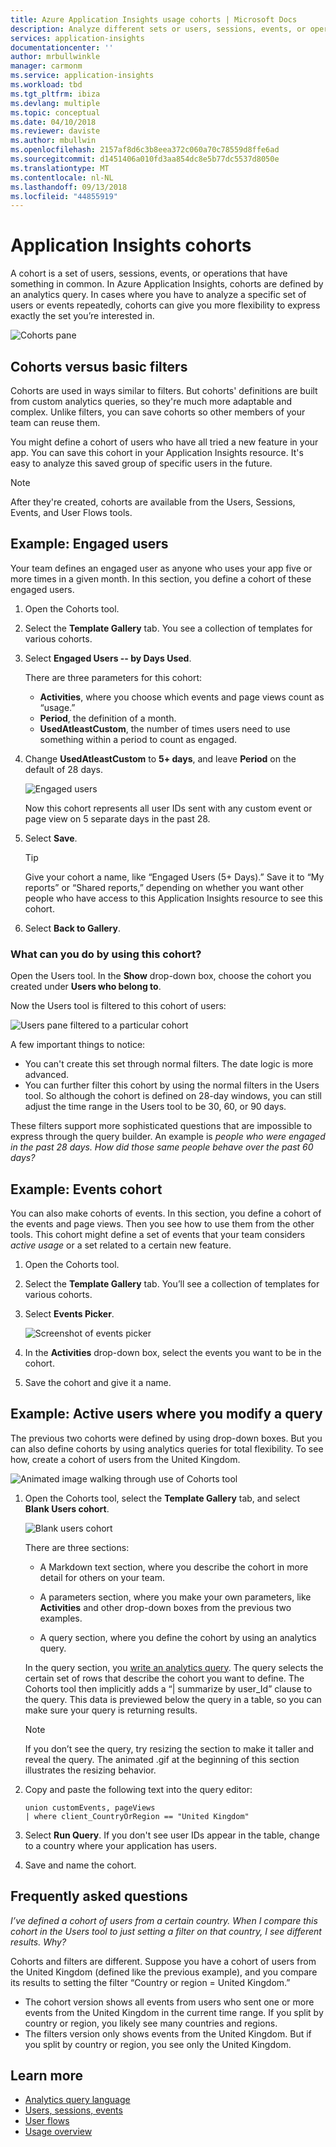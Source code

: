 ```yaml
---
title: Azure Application Insights usage cohorts | Microsoft Docs
description: Analyze different sets or users, sessions, events, or operations that have something in common
services: application-insights
documentationcenter: ''
author: mrbullwinkle
manager: carmonm
ms.service: application-insights
ms.workload: tbd
ms.tgt_pltfrm: ibiza
ms.devlang: multiple
ms.topic: conceptual
ms.date: 04/10/2018
ms.reviewer: daviste
ms.author: mbullwin
ms.openlocfilehash: 2157af8d6c3b8eea372c060a70c78559d8ffe6ad
ms.sourcegitcommit: d1451406a010fd3aa854dc8e5b77dc5537d8050e
ms.translationtype: MT
ms.contentlocale: nl-NL
ms.lasthandoff: 09/13/2018
ms.locfileid: "44855919"
---
```

# <a name="application-insights-cohorts"></a>Application Insights cohorts

A cohort is a set of users, sessions, events, or operations that have something in common. In Azure Application Insights, cohorts are defined by an analytics query. In cases where you have to analyze a specific set of users or events repeatedly, cohorts can give you more flexibility to express exactly the set you’re interested in.

![Cohorts pane](.\media\app-insights-usage-cohorts\001.png)

## <a name="cohorts-versus-basic-filters"></a>Cohorts versus basic filters

Cohorts are used in ways similar to filters. But cohorts' definitions are built from custom analytics queries, so they're much more adaptable and complex. Unlike filters, you can save cohorts so other members of your team can reuse them.

You might define a cohort of users who have all tried a new feature in your app. You can save this cohort in your Application Insights resource. It's easy to analyze this saved group of specific users in the future.

> [!NOTE]
> After they're created, cohorts are available from the Users, Sessions, Events, and User Flows tools.

## <a name="example-engaged-users"></a>Example: Engaged users

Your team defines an engaged user as anyone who uses your app five or more times in a given month. In this section, you define a cohort of these engaged users.

1. Open the Cohorts tool.

2. Select the **Template Gallery** tab. You see a collection of templates for various cohorts.

3. Select **Engaged Users -- by Days Used**.

    There are three parameters for this cohort:
    * **Activities**, where you choose which events and page views count as “usage.”
    * **Period**, the definition of a month.
    * **UsedAtleastCustom**, the number of times users need to use something within a period to count as engaged.

4. Change **UsedAtleastCustom** to **5+ days**, and leave **Period** on the default of 28 days.

    ![Engaged users](.\media\app-insights-usage-cohorts\003.png)

    Now this cohort represents all user IDs sent with any custom event or page view on 5 separate days in the past 28.

5. Select **Save**.

   > [!TIP]
   >  Give your cohort a name, like “Engaged Users (5+ Days).” Save it to “My reports” or “Shared reports,” depending on whether you want other people who have access to this Application Insights resource to see this cohort.

6. Select **Back to Gallery**.

### <a name="what-can-you-do-by-using-this-cohort"></a>What can you do by using this cohort?

Open the Users tool. In the **Show** drop-down box, choose the cohort you created under **Users who belong to**.

Now the Users tool is filtered to this cohort of users:

![Users pane filtered to a particular cohort](.\media\app-insights-usage-cohorts\004.png)

A few important things to notice:
* You can't create this set through normal filters. The date logic is more advanced.
* You can further filter this cohort by using the normal filters in the Users tool. So although the cohort is defined on 28-day windows, you can still adjust the time range in the Users tool to be 30, 60, or 90 days.

These filters support more sophisticated questions that are impossible to express through the query builder. An example is _people who were engaged in the past 28 days. How did those same people behave over the past 60 days?_

## <a name="example-events-cohort"></a>Example: Events cohort

You can also make cohorts of events. In this section, you define a cohort of the events and page views. Then you see how to use them from the other tools. This cohort might define a set of events that your team considers _active usage_ or a set related to a certain new feature.

1. Open the Cohorts tool.

2. Select the **Template Gallery** tab. You’ll see a collection of templates for various cohorts.

3. Select **Events Picker**.

    ![Screenshot of events picker](.\media\app-insights-usage-cohorts\006.png)

4. In the **Activities** drop-down box, select the events you want to be in the cohort.

5. Save the cohort and give it a name.

## <a name="example-active-users-where-you-modify-a-query"></a>Example: Active users where you modify a query

The previous two cohorts were defined by using drop-down boxes. But you can also define cohorts by using analytics queries for total flexibility. To see how, create a cohort of users from the United Kingdom.

![Animated image walking through use of Cohorts tool](.\media\app-insights-usage-cohorts\cohorts0001.gif)

1. Open the Cohorts tool, select the **Template Gallery** tab, and select **Blank Users cohort**.

    ![Blank users cohort](.\media\app-insights-usage-cohorts\001.png)

    There are three sections:
    * A Markdown text section, where you describe the cohort in more detail for others on your team.

    * A parameters section, where you make your own parameters, like **Activities** and other drop-down boxes from the previous two examples.

    * A query section, where you define the cohort by using an analytics query.

    In the query section, you [write an analytics query](https://docs.loganalytics.io/index). The query selects the certain set of rows that describe the cohort you want to define. The Cohorts tool then implicitly adds a “| summarize by user_Id” clause to the query. This data is previewed below the query in a table, so you can make sure your query is returning results.

    > [!NOTE]
    > If you don’t see the query, try resizing the section to make it taller and reveal the query. The animated .gif at the beginning of this section illustrates the resizing behavior.

2. Copy and paste the following text into the query editor:

    ```KQL
    union customEvents, pageViews
    | where client_CountryOrRegion == "United Kingdom"
    ```

3. Select **Run Query**. If you don't see user IDs appear in the table, change to a country where your application has users.

4. Save and name the cohort.

## <a name="frequently-asked-questions"></a>Frequently asked questions

_I’ve defined a cohort of users from a certain country. When I compare this cohort in the Users tool to just setting a filter on that country, I see different results. Why?_

Cohorts and filters are different. Suppose you have a cohort of users from the United Kingdom (defined like the previous example), and you compare its results to setting the filter “Country or region = United Kingdom.”

* The cohort version shows all events from users who sent one or more events from the United Kingdom in the current time range. If you split by country or region, you likely see many countries and regions.
* The filters version only shows events from the United Kingdom. But if you split by country or region, you see only the United Kingdom.

## <a name="learn-more"></a>Learn more
- [Analytics query language](https://go.microsoft.com/fwlink/?linkid=856587)
- [Users, sessions, events](app-insights-usage-segmentation.md)
- [User flows](app-insights-usage-flows.md)
- [Usage overview](app-insights-usage-overview.md)